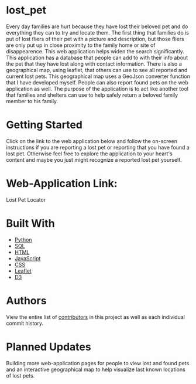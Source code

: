 # lost_pet

Every day families are hurt because they have lost their beloved pet and do everything they can to try and locate them. The first thing that families do is put of lost fliers of their pet with a picture and description, but those fliers are only put up in close proximity to the family home or site of disappearence. This web application helps widen the search significantly. This application has a database that people can add to with their info about the pet that they have lost along with contact information. There is also a geographical map, using leaflet, that others can use to see all reported and current lost pets. This geographical map uses a GeoJson converter function that I have developed myself. People can also report found pets on the web application as well. The purpose of the application is to act like another tool that families and shelters can use to help safely return a beloved family member to his family.

# Getting Started
Click on the link to the web application below and follow the on-screen instructions if you are reporting a lost pet or reporting that you have found a lost pet. Otherwise feel free to explore the application to your heart's content and maybe you just might recognize a reported lost pet yourself.

# Web-Application Link:
Lost Pet Locator

# Built With
* [Python](https://www.python.org/)
* [SQL](https://en.wikipedia.org/wiki/SQL)
* [HTML](https://en.wikipedia.org/wiki/HTML)
* [JavaScript](https://en.wikipedia.org/wiki/JavaScript)
* [CSS](https://en.wikipedia.org/wiki/Cascading_Style_Sheets)
* [Leaflet](https://leafletjs.com/)
* [D3](https://d3js.org/)

# Authors
View the entire list of [contributors](https://github.com/MichaelPearson-gif/Earthquake-Visualization/graphs/contributors) in this project as well as each individual commit history.

# Planned Updates
Building more web-application pages for people to view lost and found pets and an interactive geographical map to help visualize last known locations of lost pets.
